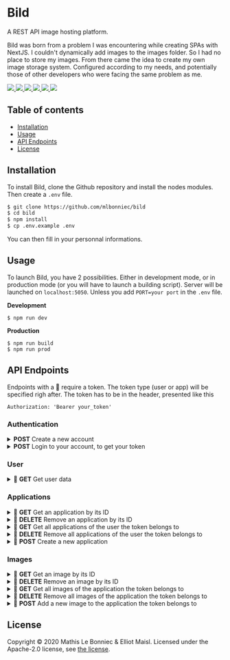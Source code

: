 # Bild

A REST API image hosting platform.

Bild was born from a problem I was encountering while creating SPAs with NextJS.
I couldn't dynamically add images to the images folder. So I had no place to store my
images. From there came the idea to create my own image storage system. Configured
according to my needs, and potentially those of other developers who were facing the
same problem as me.

<a href="./LICENSE" alt="Contributors">
    <img src="https://img.shields.io/badge/License-Apache-green" />
</a>
<a href="https://github.com/mlbonniec/bild/commit/master" alt="Commits">
    <img src="https://img.shields.io/github/commit-activity/m/mlbonniec/bild" />
</a>
<a href="https://github.com/mlbonniec/bild/commit/master" alt="Last commit">
    <img src="https://img.shields.io/github/last-commit/mlbonniec/bild/master" />
</a>
<a href="https://github.com/mlbonniec/bild/graphs/contributors" alt="Contributors">
    <img src="https://img.shields.io/github/contributors/mlbonniec/bild" />
</a>
<a href="https://github.com/mlbonniec/bild/issues" alt="Issues">
    <img src="https://img.shields.io/github/issues-raw/mlbonniec/bild" />
</a>
<a href="https://github.com/mlbonniec/bild" alt="Github stars">
    <img src="https://img.shields.io/github/stars/mlbonniec/bild?style=social" />
</a>

## Table of contents

- [Installation](#installation)
- [Usage](#usage)
- [API Endpoints](#api-endpoints)
- [License](#license)

## Installation

To install Bild, clone the Github repository and install the nodes modules. Then create a `.env` file.

```bash
$ git clone https://github.com/mlbonniec/bild
$ cd bild
$ npm install
$ cp .env.example .env
```

You can then fill in your personnal informations.

## Usage
To launch Bild, you have 2 possibilities. Either in development mode, or in production mode (or you will have to launch a building script).
Server will be launched on `localhost:5050`. Unless you add `PORT=your port` in the `.env` file.

**Development**
```
$ npm run dev
```

**Production**
```
$ npm run build
$ npm run prod
```

## API Endpoints

Endpoints with a 🔐 require a token.
The token type (user or app) will be specified righ after.
The token has to be in the header, presented like this
```
Authorization: 'Bearer your_token'
```

### Authentication

<details>
<summary><b>POST</b> Create a new account</summary>

<br>

**Endpoint:** `/auth/register`
**Body:**
```json
{
  "email": "john@doe.com",
  "name": "John Doe",
  "password": "johndoe123"
}
```
**Response:** `200 OK`
```json
{
  "user": {
    "email": "john@doe.com",
    "id": "rUgEEJbVuU",
    "name": "John Doe",
  }
}
```
</details>

<details>
<summary><b>POST</b> Login to your account, to get your token</summary>

<br>

**Endpoint:** `/auth/login`
**Body:**
```json
{
  "email": "john@doe.com",
  "password": "johndoe123"
}
```
**Response:** `200 OK`
```json
{
  "message": "You are now logged in.",
  "user": {
    "id": "eQ1AkSZ7Zm",
    "email": "john@doe.com",
    "name": "John Doe"
  },
  "token": "xxxxxxxxxxxxx.xxxxxxxxxxxx.xxxxxxxxx"
}
```
</details>

### User

<details>
<summary>🔐 <b>GET</b> Get user data</summary>

<br>

**Endpoint:** `/user`
**Header:**
```
Authorization: 'Bearer user_token'
```
**Body:** *none*
**Response:** `200 OK`
```json
{
  "id": "eQ1AkSZ7Zm",
  "email": "john@doe.com",
  "name": "John Doe"
}
```
</details>

### Applications

<details>
<summary>🔐 <b>GET</b> Get an application by its ID</summary>

<br>

**Endpoint:** `/api/v1/applications/:id`
**Header:**
```
Authorization: 'Bearer user_token'
```
**Body:** *none*
**Response:** `200 OK`
```json
{
  "application": {
    "id": "Qj7LG74sPX",
    "website": "exapl.com",
    "description": "This is an app.",
    "owner": "eQ1AkSZ7Zm",
    "name": "My app"
  }
}
```
</details>

<details>
<summary>🔐 <b>DELETE</b> Remove an application by its ID</summary>

<br>

**Endpoint:** `/api/v1/applications/:id`
**Header:**
```
Authorization: 'Bearer user_token'
```
**Body:** *none*
**Response:** `200 OK`
```json
{
  "message": "Success!"
}
```
</details>

<details>
<summary>🔐 <b>GET</b> Get all applications of the user the token belongs to</summary>

<br>

**Endpoint:** `/api/v1/applications`
**Header:**
```
Authorization: 'Bearer user_token'
```
**Body:** *none*
**Response:** `200 OK`
```json
{
  "applications": [{
    "id": "Qj7LG74sPX",
    "website": "exapl.com",
    "description": "This is an app.",
    "owner": "eQ1AkSZ7Zm",
    "name": "My app"
  }]
}
```
</details>

<details>
<summary>🔐 <b>DELETE</b> Remove all applications of the user the token belongs to</summary>

<br>

**Endpoint:** `/api/v1/applications`
**Header:**
```
Authorization: 'Bearer user_token'
```
**Body:** *none*
**Response:** `200 OK`
```json
{
  "message": "Success!"
}
```
</details>

<details>
<summary>🔐 <b>POST</b> Create a new application</summary>

<br>

**Endpoint:** `/api/v1/applications`
**Header:**
```
Authorization: 'Bearer user_token'
```
**Body:**
```json
{
	"name": "My App",
	"website": "example.com",
	"description": "This is an application."
}
```
**Response:** `200 OK`
```json
{
  "message": "Application created.",
  "application": {
    "id": "SQdbvoxH1y",
    "website": "example.com",
    "description": "This is an application.",
    "owner": "eQ1AkSZ7Zm",
    "name": "My app"
  },
  "token": "xxxxxxxxxxxxxx.xxxxxxxxxxxxxxx.xxxxxxxxxxxxxx"
}
```
</details>

### Images

<details>
<summary>🔐 <b>GET</b> Get an image by its ID</summary>

<br>

**Endpoint:** `/api/v1/images/:id`
**Header:**
```
Authorization: 'Bearer application_token'
```
**Body:** *none*
**Response:** `200 OK`
The image
</details>

<details>
<summary>🔐 <b>DELETE</b> Remove an image by its ID</summary>

<br>

**Endpoint:** `/api/v1/images/:id`
**Header:**
```
Authorization: 'Bearer application_token'
```
**Body:** *none*
**Response:** `200 OK`
```json
{
  "message": "Success!"
}
```
</details>

<details>
<summary>🔐 <b>GET</b> Get all images of the application the token belongs to</summary>

<br>

**Endpoint:** `/api/v1/images`
**Header:**
```
Authorization: 'Bearer application_token'
```
**Body:** *none*
**Response:** `200 OK`
```json
{
  "images": [{
    "id": "rUgEEJbVuU",
    "application": "SQdbvoxH1y",
    "originalName": "mountain.jpg",
    "savedName": "rUgEEJbVuU.jpg"
  }]
}
```
</details>

<details>
<summary>🔐 <b>DELETE</b> Remove all images of the application the token belongs to</summary>

<br>

**Endpoint:** `/api/v1/images`
**Header:**
```
Authorization: 'Bearer application_token'
```
**Body:** *none*
**Response:** `200 OK`
```json
{
  "message": "Success!"
}
```
</details>

<details>
<summary>🔐 <b>POST</b> Add a new image to the application the token belongs to</summary>

<br>

**Endpoint:** `/api/v1/images`
**Header:**
```
Authorization: 'Bearer application_token'
```
**Body:**
(Multipart-Form)
```yaml
image: <image>
```
**Response:** `200 OK`
```json
{
  "message": "Success!",
  "image": {
    "id": "8yPlnPtURc",
    "application": "SQdbvoxH1y",
    "originalName": "montain.jpg",
    "savedName": "8yPlnPtURc.jpg"
  }
}
```
</details>


## License

Copyright © 2020 Mathis Le Bonniec & Elliot Maisl. Licensed under the Apache-2.0 license, see [the license](./LICENSE).
